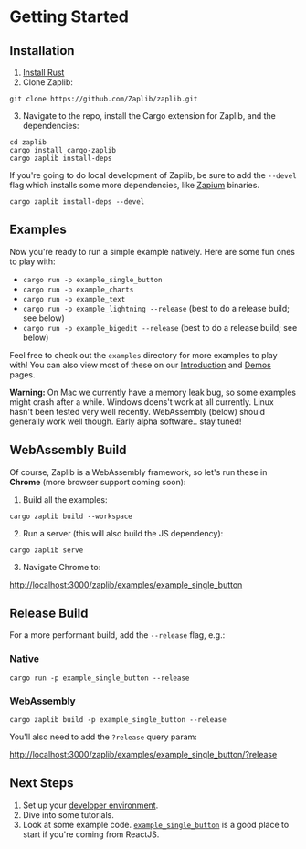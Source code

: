 # Getting Started

## Installation

1. [Install Rust](https://www.rust-lang.org/tools/install)
2. Clone Zaplib:

```
git clone https://github.com/Zaplib/zaplib.git
```

3. Navigate to the repo, install the Cargo extension for Zaplib, and the dependencies:

```
cd zaplib
cargo install cargo-zaplib
cargo zaplib install-deps
```

If you're going to do local development of Zaplib, be sure to add the `--devel` flag which installs some more dependencies, like [Zapium](./zapium.md) binaries.

```
cargo zaplib install-deps --devel
```

## Examples

Now you're ready to run a simple example natively. Here are some fun ones to play with:
* `cargo run -p example_single_button`
* `cargo run -p example_charts`
* `cargo run -p example_text`
* `cargo run -p example_lightning --release` (best to do a release build; see below)
* `cargo run -p example_bigedit --release` (best to do a release build; see below)

Feel free to check out the `examples` directory for more examples to play with! You can also view most of these on our [Introduction](./introduction.md) and [Demos](./demos.md) pages.

**Warning:** On Mac we currently have a memory leak bug, so some examples might crash after a while. Windows doens't work at all currently. Linux hasn't been tested very well recently. WebAssembly (below) should generally work well though. Early alpha software.. stay tuned!

##  WebAssembly Build

Of course, Zaplib is a WebAssembly framework, so let's run these in **Chrome** (more browser support coming soon):

1. Build all the examples:

```
cargo zaplib build --workspace
```

2. Run a server (this will also build the JS dependency):

```
cargo zaplib serve
```

3. Navigate Chrome to:

<a target="_blank" href="http://localhost:3000/zaplib/examples/example_single_button">http://localhost:3000/zaplib/examples/example_single_button</a>

## Release Build

For a more performant build, add the `--release` flag, e.g.:


### Native

```
cargo run -p example_single_button --release
```

### WebAssembly

```
cargo zaplib build -p example_single_button --release
```

You'll also need to add the `?release` query param:

<a target="_blank" href="http://localhost:3000/zaplib/examples/example_single_button/?release">http://localhost:3000/zaplib/examples/example_single_button/?release</a>

## Next Steps

1. Set up your [developer environment](./developer_environment.html).
2. Dive into some tutorials.
3. Look at some example code. [`example_single_button`](https://github.com/Zaplib/zaplib/blob/main/zaplib/examples/example_single_button/src/single_button.rs) is a good place to start if you're coming from ReactJS.
